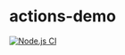 # actions-demo
[![Node.js CI](https://github.com/Jplazadelosreyes/actions-demo/actions/workflows/node-ci.yml/badge.svg)](https://github.com/Jplazadelosreyes/actions-demo/actions/workflows/node-ci.yml)
